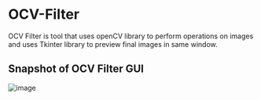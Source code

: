 # OCV-Filter
OCV Filter is tool that uses openCV library to perform operations on images and uses Tkinter library to preview final images in same window.
## Snapshot of OCV Filter GUI
![image](https://user-images.githubusercontent.com/44989568/147839435-f6417a5d-bd38-4aea-93e8-92e60d3049b3.png)
